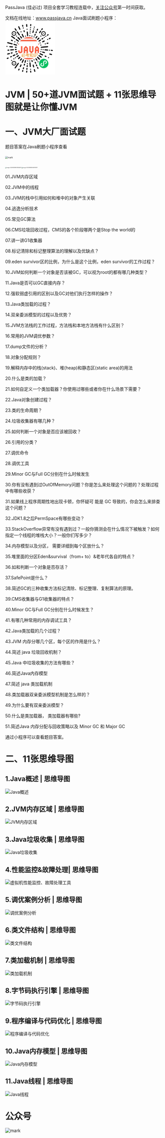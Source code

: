 PassJava (佳必过) 项目全套学习教程连载中，[关注公众号](#公众号)第一时间获取。

文档在线地址：www.passjava.cn
Java面试刷题小程序：<img src="01.100道JVM面试题+11张思维导图就是让你懂JVM.assets/vR6DxYzqWv6w.png" alt="mark" style="zoom: 50%;" />



# JVM | 50+道JVM面试题 + 11张思维导图就是让你懂JVM

# 一、JVM大厂面试题

题目答案在Java刷题小程序查看

<img src="http://cdn.jayh.club/blog/20200808/FSqepRyzbnaT.png?imageslim" alt="mark" style="zoom: 50%;" />

<img src="http://cdn.jayh.club/blog/20200808/CNnM70a3xweG.png?imageslim" alt="image-20200808000844570" style="zoom: 25%;" /><img src="http://cdn.jayh.club/blog/20200808/Jv7VsEfKcvXQ.png?imageslim" alt="image-20200808000910767" style="zoom:25%;" />

01.JVM内存区域

02.JVM中的线程

03.JVM的栈中引用如何和堆中的对象产生关联

04.逃逸分析技术

05.常见GC算法

06.CMS垃圾回收过程，CMS的各个阶段哪两个是Stop the world的

07.讲一讲G1收集器

08.标记清除和标记整理算法的理解以及优缺点？

09.eden survivor区的比例，为什么是这个比例，eden survivor的工作过程？

10.JVM如何判断一个对象是否该被GC，可以视为root的都有哪几种类型？

11.Java是否可以GC直接内存？

12.强软弱虚引用的区别以及GC对他们执行怎样的操作？

13.Java类加载的过程？

14.双亲委派模型的过程以及优势？

15.JVM方法栈的工作过程，方法栈和本地方法栈有什么区别？

16.常用的JVM调优参数？

17.dump文件的分析？

18.对象分配规则？

19.解释内存中的栈(stack)、堆(heap)和静态区(static area)的用法

20.什么是类的加载？

21.如何⾃定义⼀个类加载器？你使⽤过哪些或者你在什么场景下需要？

22.Java对象创建过程？

23.类的生命周期？

24.垃圾收集器有哪几种？

25.如何判断一个对象是否应该被回收？

26.引用的分类？

27.调优命令

28.调优工具

29.Minor GC与Full GC分别在什么时候发生

30.你有没有遇到过OutOfMemory问题？你是怎么来处理这个问题的？处理过程中有哪些收获？

31.如果线上程序周期性地出现卡顿，你怀疑可 能是 GC 导致的，你会怎么来排查这个问题？

32.JDK1.8之后PermSpace有哪些变动？

33.StackOverflow异常有没有遇到过？⼀般你猜测会在什么情况下被触发？如何指定⼀个线程的堆栈⼤⼩？⼀般你们写多少？

34.内存模型以及分区， 需要详细到每个区放什么？

35.堆里面的分区Eden&survival（from+ to）&老年代各自的特点？

36.如和判断一个对象是否存活？  

37.SafePoint是什么？

38.简述GC的三种收集方法标记清除、标记整理、复制算法的原理。

39.CMS收集器与G1收集器的特点？  

40.Minor GC与Full GC分别在什么时候发生？

41.有哪几种常用的内存调试工具？

42.Java类加载的几个过程？

43.JVM 内存分哪几个区，每个区的作用是什么？

44.简述 java 垃圾回收机制？

45.Java 中垃圾收集的方法有哪些？

46.简述Java内存模型

47.简述 java 类加载机制

48.类加载器双亲委派模型机制是怎么样的？

49.为什么要有双亲委派模型？

50.什么是类加载器， 类加载器有哪些?

51.简述Java 内存分配与回收策略以及 Minor GC 和 Major GC



通过小程序可以查看题目答案。

# 二、11张思维导图

## 1.Java概述 | 思维导图

![Java概述](http://cdn.jayh.club/blog/20200808/YtlvlYFfHBPh.png?imageslim)

## 2.JVM内存区域 | 思维导图

![JVM内存区域](http://cdn.jayh.club/blog/20200816/541d7GCAF1JQ.png?imageslim)

## 3.Java垃圾收集 | 思维导图

![Java垃圾收集](http://cdn.jayh.club/blog/20200808/yavRDJF1LCwL.png?imageslim)

## 4.性能监控&故障处理| 思维导图

![虚拟机性能监控、故障处理工具](http://cdn.jayh.club/blog/20200808/lLXXX9Tpj91V.png?imageslim)

## 5.调优案例分析 | 思维导图

![调优案例分析](http://cdn.jayh.club/blog/20200808/rL326jGaI8eY.png?imageslim)

## 6.类文件结构 | 思维导图

![类文件结构](http://cdn.jayh.club/blog/20200808/DjTjSBXAlBw4.png?imageslim)

## 7.类加载机制 | 思维导图

![类加载机制](http://cdn.jayh.club/blog/20200808/aUNMqeQKAn8K.png?imageslim)

## 8.字节码执行引擎 | 思维导图

![字节码执行引擎](http://cdn.jayh.club/blog/20200808/YV6wEMAr5EI5.png?imageslim)

## 9.程序编译与代码优化 | 思维导图

![程序编译与代码优化](http://cdn.jayh.club/blog/20200808/Y6OeeOd4OcEU.png?imageslim)

## 10.Java内存模型 | 思维导图

![Java内存模型](http://cdn.jayh.club/blog/20200808/jymXqunCRqRJ.png?imageslim)

## 11.Java线程 | 思维导图

![Java线程](http://cdn.jayh.club/blog/20200808/TINKXTCdS2yF.png?imageslim)

# 公众号

![mark](http://cdn.jayh.club/blog/20200404/GU60Sv47XT7J.png?imageslim)